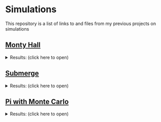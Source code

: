 # Simulations

This repository is a list of links to and files from my previous projects on simulations

## [Monty Hall](https://github.com/EgeEken/MontyHall)

<details><summary>Results: (click here to open)</summary>
<p>

![image](https://user-images.githubusercontent.com/96302110/165194877-3090f710-3c5d-49b0-846d-86210266eeda.png)

![image](https://user-images.githubusercontent.com/96302110/165194957-282b3e03-b276-45b0-96e3-b0dea0735fe0.png)

</p>
</details>


## [Submerge](https://github.com/EgeEken/Submerge)

<details><summary>Results: (click here to open)</summary>
<p>

https://user-images.githubusercontent.com/96302110/165179413-d00621f2-f9c8-45e8-a18f-3119ed977873.mp4

https://user-images.githubusercontent.com/96302110/165179431-fbcc2169-23e5-49f7-b248-52f653ddb8e2.mp4

</p>
</details>


## [Pi with Monte Carlo](https://github.com/EgeEken/Pi-with-Monte-Carlo)

<details><summary>Results: (click here to open)</summary>
<p>

![image](https://user-images.githubusercontent.com/96302110/182940705-1b11cf3f-9c3b-45d0-bed0-26758a16e98d.png)

</p>
</details>
